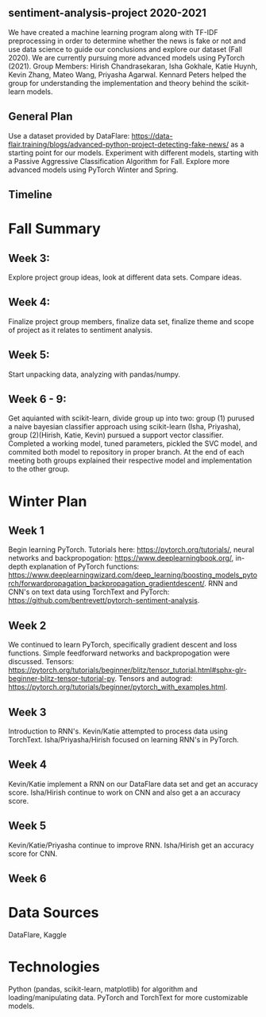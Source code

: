 ## sentiment-analysis-project 2020-2021
We have created a machine learning program along with TF-IDF preprocessing in order to determine whether the news is fake or not and use data science to guide our conclusions and explore our dataset (Fall 2020). We are currently pursuing more advanced models using PyTorch (2021). Group Members: Hirish Chandrasekaran, Isha Gokhale, Katie Huynh, Kevin Zhang, Mateo Wang, Priyasha Agarwal. Kennard Peters helped the group for understanding the implementation and theory behind the scikit-learn models.

## General Plan
Use a dataset provided by DataFlare: <a href="url">https://data-flair.training/blogs/advanced-python-project-detecting-fake-news/</a> as a starting point for our models. Experiment with different models, starting with a Passive Aggressive Classification Algorithm for Fall. Explore more advanced models using PyTorch Winter and Spring.

## Timeline
# Fall Summary
## Week 3: 
Explore project group ideas, look at different data sets. Compare ideas. 
## Week 4: 
Finalize project group members, finalize data set, finalize theme and scope of project as it relates to sentiment analysis. 
## Week 5: 
Start unpacking data, analyzing with pandas/numpy. 
## Week 6 - 9: 
Get aquianted with scikit-learn, divide group up into two: group (1) purused a naive bayesian classifier approach using scikit-learn (Isha, Priyasha), group (2)(Hirish, Katie, Kevin) pursued a support vector classifier. Completed a working model, tuned parameters, pickled the SVC model, and commited both model to repository in proper branch. At the end of each meeting both groups explained their respective model and implementation to the other group.

# Winter Plan
## Week 1
Begin learning PyTorch. Tutorials here: https://pytorch.org/tutorials/, neural networks and backpropogation:  https://www.deeplearningbook.org/, in-depth explanation of PyTorch functions:  https://www.deeplearningwizard.com/deep_learning/boosting_models_pytorch/forwardpropagation_backpropagation_gradientdescent/. RNN and CNN's on text data using TorchText and PyTorch: https://github.com/bentrevett/pytorch-sentiment-analysis.

## Week 2
We continued to learn PyTorch, specifically gradient descent and loss functions. Simple feedforward networks and backpropogation were discussed. Tensors: https://pytorch.org/tutorials/beginner/blitz/tensor_tutorial.html#sphx-glr-beginner-blitz-tensor-tutorial-py. Tensors and autograd: https://pytorch.org/tutorials/beginner/pytorch_with_examples.html.

## Week 3
Introduction to RNN's. Kevin/Katie attempted to process data using TorchText. Isha/Priyasha/Hirish focused on learning RNN's in PyTorch.

## Week 4
Kevin/Katie implement a RNN on our DataFlare data set and get an accuracy score. Isha/Hirish continue to work on CNN and also get a an accuracy score. 

## Week 5
Kevin/Katie/Priyasha continue to improve RNN. Isha/Hirish get an accuracy score for CNN.

## Week 6

# Data Sources
DataFlare, Kaggle

# Technologies
Python (pandas, scikit-learn, matplotlib) for algorithm and loading/manipulating data. PyTorch and TorchText for more customizable models.


